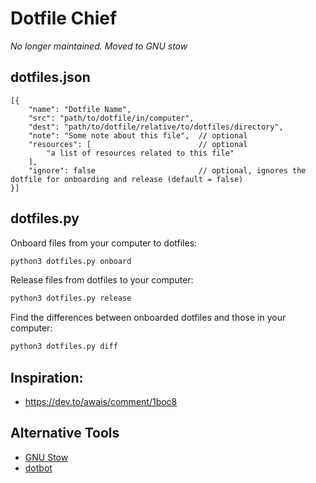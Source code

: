 # Dotfile Chief

_No longer maintained. Moved to GNU stow_

## dotfiles.json

```json5
[{
    "name": "Dotfile Name",
    "src": "path/to/dotfile/in/computer",
    "dest": "path/to/dotfile/relative/to/dotfiles/directory",
    "note": "Some note about this file",  // optional
    "resources": [                        // optional
        "a list of resources related to this file"
    ],
    "ignore": false                       // optional, ignores the dotfile for onboarding and release (default = false)
}]
```

## dotfiles.py

Onboard files from your computer to dotfiles:

```bash
python3 dotfiles.py onboard
```

Release files from dotfiles to your computer:

```bash
python3 dotfiles.py release
```

Find the differences between onboarded dotfiles and those in your computer:

```bash
python3 dotfiles.py diff
```

## Inspiration:

- https://dev.to/awais/comment/1boc8

## Alternative Tools

- [GNU Stow](https://www.gnu.org/software/stow/)
- [dotbot](https://github.com/anishathalye/dotbot)
